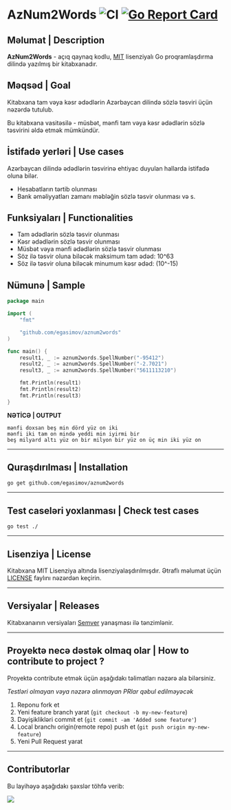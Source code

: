 # AzNum2Words ![CI](https://github.com/egasimov/aznum2words/actions/workflows/ci.yml/badge.svg?branch=master) [![Go Report Card](https://goreportcard.com/badge/github.com/egasimov/aznum2words)](https://goreportcard.com/report/github.com/egasimov/aznum2words)

## Məlumat | Description
**AzNum2Words** - açıq qaynaq kodlu, [MIT](./LICENSE) lisenziyalı Go proqramlaşdırma dilində yazılmış bir kitabxanadır.


## Məqsəd | Goal
Kitabxana tam vəya kəsr ədədlərin Azərbaycan dilində sözlə təsviri üçün nəzərdə tutulub.


Bu kitabxana vasitəsilə -  müsbət, mənfi tam vəya kəsr ədədlərin sözlə təsvirini əldə etmək mümkündür.

## İstifadə yerləri | Use cases
Azərbaycan dilində ədədlərin təsvirinə ehtiyac duyulan hallarda istifadə oluna bilər.

* Hesabatların tərtib olunması
* Bank əməliyyatları zamanı məbləğin sözlə təsvir olunması və s.

## Funksiyaları | Functionalities
* Tam ədədlərin sözlə təsvir olunması
* Kəsr ədədlərin sözlə təsvir olunması
* Müsbət vəya mənfi ədədlərin sözlə təsvir olunması
* Söz ilə təsvir oluna biləcək maksimum tam ədəd: 10^63
* Söz ilə təsvir oluna biləcək minumum kəsr ədəd: (10^-15)

## Nümunə | Sample

```go
package main

import (
	"fmt"

	"github.com/egasimov/aznum2words"
)

func main() {
	result1, _ := aznum2words.SpellNumber("-95412")
	result2, _ := aznum2words.SpellNumber("-2.7021")
	result3, _ := aznum2words.SpellNumber("5611113210")

	fmt.Println(result1)
	fmt.Println(result2)
	fmt.Println(result3)
}

```

**NƏTİCƏ | OUTPUT**
```text
mənfi doxsan beş min dörd yüz on iki
mənfi iki tam on mində yeddi min iyirmi bir
beş milyard altı yüz on bir milyon bir yüz on üç min iki yüz on
```
- - -
## Quraşdırılması | Installation
```shell
go get github.com/egasimov/aznum2words
```

- - -

## Test caseləri yoxlanması | Check test cases
```shell
go test ./
```
- - -
## Lisenziya | License
Kitabxana MIT Lisenziya altında lisenziyalaşdırılmışdır. Ətraflı məlumat üçün 
[LICENSE](./LICENSE) faylını nəzərdən keçirin. 

- - -
## Versiyalar | Releases
Kitabxanaının versiyaları [Semver](http://semver.org/) yanaşması ilə tənzimlənir.

- - -
## Proyektə necə dəstək olmaq olar | How to contribute to project ? 

Proyektə contribute etmək üçün aşağıdakı təlimatları nəzərə ala bilərsiniz.

*Testləri olmayan vəya nəzərə alınmayan PRlar qəbul edilməyəcək*

1. Reponu fork et
2. Yeni feature branch yarat (`git checkout -b my-new-feature`)
3. Dəyişiklikləri commit et (`git commit -am 'Added some feature'`)
4. Local branchı origin(remote repo) push et  (`git push origin my-new-feature`)
5. Yeni Pull Request yarat 

- - - 

## Contributorlar

Bu layihəyə aşağıdakı şəxslər töhfə verib:

<!-- Contributors list -->
<a href="https://github.com/egasimov/aznum2words/graphs/contributors">
  <img src="https://contrib.rocks/image?repo=egasimov/aznum2words" />
</a>

<!--Made with [contrib.rocks](https://contrib.rocks). -->
<!-- Contributors list -->
